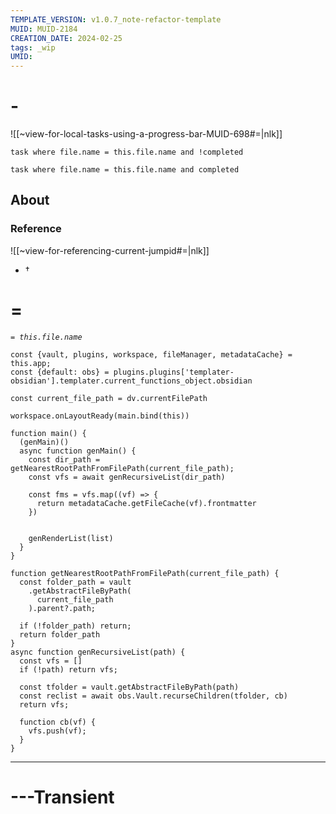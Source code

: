 ```yaml
---
TEMPLATE_VERSION: v1.0.7_note-refactor-template
MUID: MUID-2184
CREATION_DATE: 2024-02-25
tags: _wip 
UMID: 
---
```

# -

![[~view-for-local-tasks-using-a-progress-bar-MUID-698#=|nlk]]

```dataview
task where file.name = this.file.name and !completed
```

```dataview
task where file.name = this.file.name and completed
```

## About

### Reference

![[~view-for-referencing-current-jumpid#=|nlk]]

* †

# =

*`= this.file.name`*

```dataviewjs
const {vault, plugins, workspace, fileManager, metadataCache} = this.app;
const {default: obs} = plugins.plugins['templater-obsidian'].templater.current_functions_object.obsidian

const current_file_path = dv.currentFilePath

workspace.onLayoutReady(main.bind(this))

function main() {
  (genMain)()
  async function genMain() {
    const dir_path = getNearestRootPathFromFilePath(current_file_path);
    const vfs = await genRecursiveList(dir_path)

    const fms = vfs.map((vf) => {
      return metadataCache.getFileCache(vf).frontmatter
    })


    genRenderList(list)
  }
}

function getNearestRootPathFromFilePath(current_file_path) {
  const folder_path = vault
    .getAbstractFileByPath(
      current_file_path
    ).parent?.path;

  if (!folder_path) return;
  return folder_path
}
async function genRecursiveList(path) {
  const vfs = []
  if (!path) return vfs;
  
  const tfolder = vault.getAbstractFileByPath(path)
  const reclist = await obs.Vault.recurseChildren(tfolder, cb)
  return vfs;

  function cb(vf) {
    vfs.push(vf);
  }
}
```

---

# ---Transient